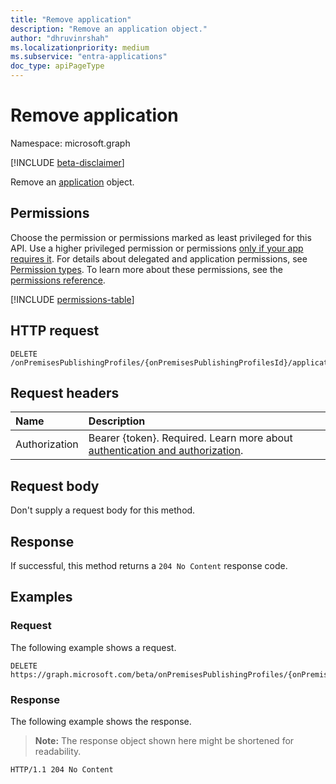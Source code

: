```yaml
---
title: "Remove application"
description: "Remove an application object."
author: "dhruvinrshah"
ms.localizationpriority: medium
ms.subservice: "entra-applications"
doc_type: apiPageType
---
```


# Remove application

Namespace: microsoft.graph

[!INCLUDE [beta-disclaimer](../../includes/beta-disclaimer.md)]

Remove an [application](../resources/application.md) object.

## Permissions

Choose the permission or permissions marked as least privileged for this API. Use a higher privileged permission or permissions [only if your app requires it](/graph/permissions-overview#best-practices-for-using-microsoft-graph-permissions). For details about delegated and application permissions, see [Permission types](/graph/permissions-overview#permission-types). To learn more about these permissions, see the [permissions reference](/graph/permissions-reference).

<!-- {
  "blockType": "permissions",
  "name": "ipapplicationsegment-delete-application-permissions"
}
-->
[!INCLUDE [permissions-table](../includes/permissions/ipapplicationsegment-delete-application-permissions.md)]

## HTTP request

<!-- {
  "blockType": "ignored"
}
-->
``` http
DELETE /onPremisesPublishingProfiles/{onPremisesPublishingProfilesId}/applicationSegments/{ipApplicationSegmentId}/application/{id}/$ref
```

## Request headers

|Name|Description|
|:---|:---|
|Authorization|Bearer {token}. Required. Learn more about [authentication and authorization](/graph/auth/auth-concepts).|

## Request body

Don't supply a request body for this method.

## Response

If successful, this method returns a `204 No Content` response code.

## Examples

### Request

The following example shows a request.
<!-- {
  "blockType": "request",
  "name": "delete_application_from_ipapplicationsegment"
}
-->
``` http
DELETE https://graph.microsoft.com/beta/onPremisesPublishingProfiles/{onPremisesPublishingProfilesId}/applicationSegments/{ipApplicationSegmentId}/application/{id}/$ref
```


### Response

The following example shows the response.
>**Note:** The response object shown here might be shortened for readability.
<!-- {
  "blockType": "response",
  "truncated": true
}
-->
``` http
HTTP/1.1 204 No Content
```

